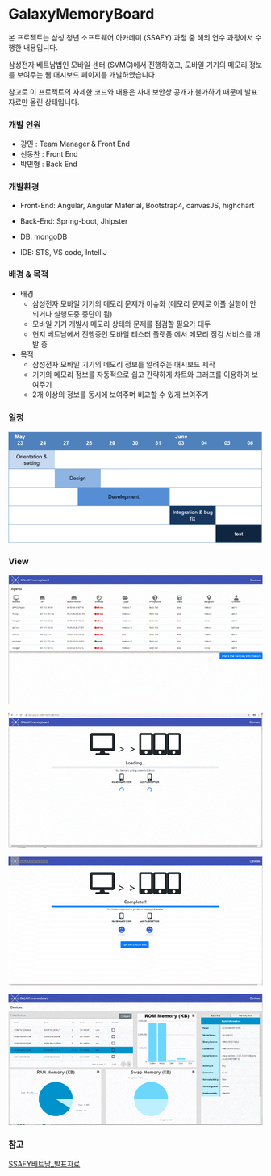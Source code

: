 # GalaxyMemoryBoard



본 프로젝트는 삼성 청년 소프트웨어 아카데미 (SSAFY) 과정 중 해외 연수 과정에서 수행한 내용입니다.

삼성전자 베트남법인 모바일 센터 (SVMC)에서 진행하였고, 모바일 기기의 메모리 정보를 보여주는 웹 대시보드 페이지를 개발하였습니다.

참고로 이 프로젝트의 자세한 코드와 내용은 사내 보안상 공개가 불가하기 때문에 발표자료만 올린 상태입니다.

### 개발 인원

- 강민 : Team Manager & Front End
- 신동찬 : Front End
- 박민형 : Back End

### **개발환경**

- Front-End: Angular, Angular Material, Bootstrap4, canvasJS, highchart

- Back-End: Spring-boot, Jhipster

- DB: mongoDB

- IDE: STS, VS code, IntelliJ

### 배경 & 목적

- 배경
  - 삼성전자 모바일 기기의 메모리 문제가 이슈화 (메모리 문제로 어플 실행이 안되거나 실행도중 중단이 됨)
  - 모바일 기기 개발시 메모리 상태와 문제를 점검할 필요가 대두
  - 현지 베트남에서 진행중인 모바일 테스터 플랫폼 에서 메모리 점검 서비스를 개발 중
- 목적
  - 삼성전자 모바일 기기의 메모리 정보를 알려주는 대시보드 제작
  - 기기의 메모리 정보를 자동적으로 쉽고 간략하게 차트와 그래프를 이용하여 보여주기
  - 2개 이상의 정보를 동시에 보여주며 비교할 수 있게 보여주기

### 일정

![](schedule.png)

### View

![](01.gif)

![](02.gif)

![](03.gif)

![](04.gif)



### 참고

<a href=".\ssafy베트남_강민.pptx">SSAFY베트남_발표자료</a>

